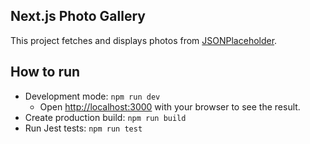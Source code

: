 ## Next.js Photo Gallery

This project fetches and displays photos from [JSONPlaceholder](https://jsonplaceholder.typicode.com/).

## How to run

- Development mode: `npm run dev`
  - Open [http://localhost:3000](http://localhost:3000) with your browser to see the result.
- Create production build: `npm run build`
- Run Jest tests: `npm run test`
